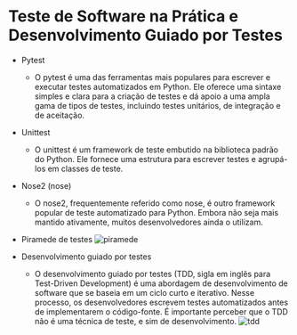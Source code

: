# Teste de Software na Prática e Desenvolvimento Guiado por Testes

- Pytest
    - O pytest é uma das ferramentas mais populares para escrever e executar testes automatizados em Python. Ele oferece uma sintaxe simples e clara para a criação de testes e dá apoio a uma ampla gama de tipos de testes, incluindo testes unitários, de integração e de aceitação. 

- Unittest
    - O unittest é um framework de teste embutido na biblioteca padrão do Python. Ele fornece uma estrutura para escrever testes e agrupá-los em classes de teste.

- Nose2 (nose)
    - O nose2, frequentemente referido como nose, é outro framework popular de teste automatizado para Python. Embora não seja mais mantido ativamente, muitos desenvolvedores ainda o utilizam.

- Piramede de testes
    ![piramede](../images/piramede.png)

- Desenvolvimento guiado por testes
    - O desenvolvimento guiado por testes (TDD, sigla em inglês para Test-Driven Development) é uma abordagem de desenvolvimento de software que se baseia em um ciclo curto e iterativo. Nesse processo, os desenvolvedores escrevem testes automatizados antes de implementarem o código-fonte. É importante perceber que o TDD não é uma técnica de teste, e sim de desenvolvimento.
    ![tdd](../images/tdd.png)
